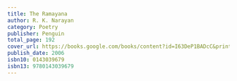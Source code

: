 ```yaml
---
title: The Ramayana
author: R. K. Narayan
category: Poetry
publisher: Penguin
total_page: 192
cover_url: https://books.google.com/books/content?id=I63DeP1BADcC&printsec=frontcover&img=1&zoom=1&edge=curl&source=gbs_api
publish_date: 2006
isbn10: 0143039679
isbn13: 9780143039679
---
```


